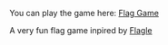 You can play the game here: [Flag Game](https://galileugalilei.github.io/flag-game/)

A very fun flag game inpired by [Flagle](https://www.flagle.io/)

